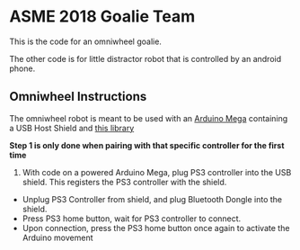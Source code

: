 # ASME 2018 Goalie Team
This is the code for an omniwheel goalie.

The other code is for little distractor robot that is controlled by an
android phone.

## Omniwheel Instructions
The omniwheel robot is meant to be used with an [Arduino Mega](https://www.amazon.com/Elegoo-EL-CB-003-ATmega2560-ATMEGA16U2-Arduino/dp/B01H4ZLZLQ/ref=sr_1_1_sspa?s=electronics&ie=UTF8&qid=1521789455&sr=1-1-spons&keywords=arduino+mega&psc=1) containing a USB
Host Shield and [this library](https://github.com/felis/USB_Host_Shield_2.0)

**Step 1 is only done when pairing with that specific controller for the first time**
1. With code on a powered Arduino Mega, plug PS3 controller into the USB shield.
This registers the PS3 controller with the shield.
- Unplug PS3 Controller from shield, and plug Bluetooth Dongle into the shield.
- Press PS3 home button, wait for PS3 controller to connect.
- Upon connection, press the PS3 home button once again to activate the Arduino
movement
